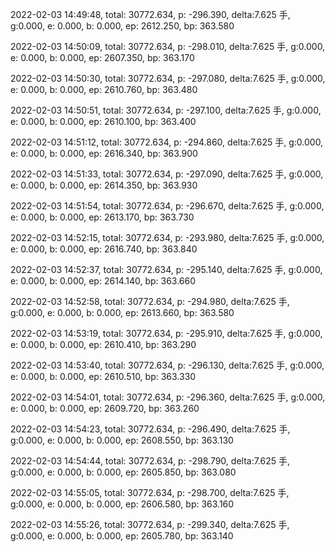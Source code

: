 2022-02-03 14:49:48, total: 30772.634, p: -296.390, delta:7.625 手, g:0.000, e: 0.000, b: 0.000, ep: 2612.250, bp: 363.580

2022-02-03 14:50:09, total: 30772.634, p: -298.010, delta:7.625 手, g:0.000, e: 0.000, b: 0.000, ep: 2607.350, bp: 363.170

2022-02-03 14:50:30, total: 30772.634, p: -297.080, delta:7.625 手, g:0.000, e: 0.000, b: 0.000, ep: 2610.760, bp: 363.480

2022-02-03 14:50:51, total: 30772.634, p: -297.100, delta:7.625 手, g:0.000, e: 0.000, b: 0.000, ep: 2610.100, bp: 363.400

2022-02-03 14:51:12, total: 30772.634, p: -294.860, delta:7.625 手, g:0.000, e: 0.000, b: 0.000, ep: 2616.340, bp: 363.900

2022-02-03 14:51:33, total: 30772.634, p: -297.090, delta:7.625 手, g:0.000, e: 0.000, b: 0.000, ep: 2614.350, bp: 363.930

2022-02-03 14:51:54, total: 30772.634, p: -296.670, delta:7.625 手, g:0.000, e: 0.000, b: 0.000, ep: 2613.170, bp: 363.730

2022-02-03 14:52:15, total: 30772.634, p: -293.980, delta:7.625 手, g:0.000, e: 0.000, b: 0.000, ep: 2616.740, bp: 363.840

2022-02-03 14:52:37, total: 30772.634, p: -295.140, delta:7.625 手, g:0.000, e: 0.000, b: 0.000, ep: 2614.140, bp: 363.660

2022-02-03 14:52:58, total: 30772.634, p: -294.980, delta:7.625 手, g:0.000, e: 0.000, b: 0.000, ep: 2613.660, bp: 363.580

2022-02-03 14:53:19, total: 30772.634, p: -295.910, delta:7.625 手, g:0.000, e: 0.000, b: 0.000, ep: 2610.410, bp: 363.290

2022-02-03 14:53:40, total: 30772.634, p: -296.130, delta:7.625 手, g:0.000, e: 0.000, b: 0.000, ep: 2610.510, bp: 363.330

2022-02-03 14:54:01, total: 30772.634, p: -296.360, delta:7.625 手, g:0.000, e: 0.000, b: 0.000, ep: 2609.720, bp: 363.260

2022-02-03 14:54:23, total: 30772.634, p: -296.490, delta:7.625 手, g:0.000, e: 0.000, b: 0.000, ep: 2608.550, bp: 363.130

2022-02-03 14:54:44, total: 30772.634, p: -298.790, delta:7.625 手, g:0.000, e: 0.000, b: 0.000, ep: 2605.850, bp: 363.080

2022-02-03 14:55:05, total: 30772.634, p: -298.700, delta:7.625 手, g:0.000, e: 0.000, b: 0.000, ep: 2606.580, bp: 363.160

2022-02-03 14:55:26, total: 30772.634, p: -299.340, delta:7.625 手, g:0.000, e: 0.000, b: 0.000, ep: 2605.780, bp: 363.140
